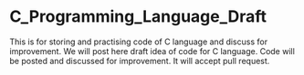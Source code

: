# C_Programming_Language_Draft
This is for storing and practising code of C language and discuss for improvement. We will post here draft idea of code for C language. Code will be posted and discussed for improvement. It will accept pull request. 
